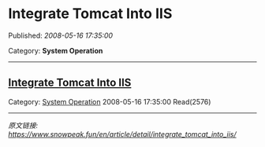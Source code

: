 # Integrate Tomcat Into IIS

Published: *2008-05-16 17:35:00*

Category: __System Operation__

---------

## [Integrate Tomcat Into IIS](/en/article/detail/integrate_tomcat_into_iis/)

Category: [System Operation](/en/article/category/system_operation/) 2008-05-16 17:35:00 Read(2576)


---
*原文链接: https://www.snowpeak.fun/en/article/detail/integrate_tomcat_into_iis/*
